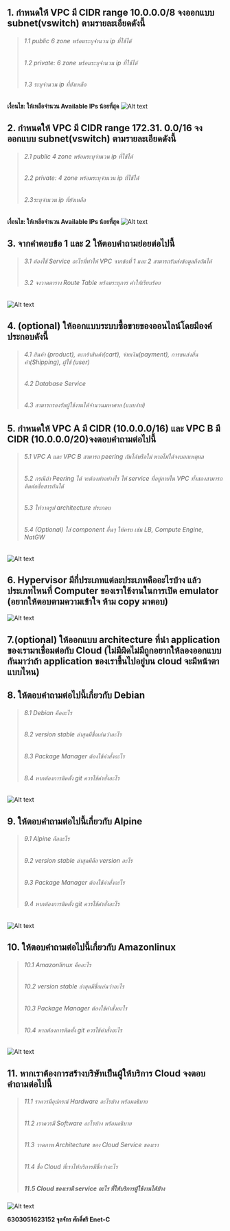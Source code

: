 ## 1. กำหนดให้ VPC มี CIDR range 10.0.0.0/8 จงออกแบบ subnet(vswitch) ตามรายละเอียดดังนี้

>###### 1.1 public 6 zone พร้อมระบุจำนวน ip ที่ใช้ได้
>###### 1.2 private: 6 zone พร้อมระบุจำนวน ip ที่ใช้ได้
>###### 1.3 ระบุจำนวน ip ที่ยังเหลือ
**เงื่อนไข: ให้เหลือจำนวน Available IPs น้อยที่สุด**
![Alt text](./Cloud_Lab6_ex-01.drawio.png)

## 2. กำหนดให้ VPC มี CIDR range  172.31. 0.0/16 จงออกแบบ subnet(vswitch) ตามรายละเอียดดังนี้
>###### 2.1 public 4 zone พร้อมระบุจำนวน ip ที่ใช้ได้
>###### 2.2 private: 4 zone พร้อมระบุจำนวน ip ที่ใช้ได้
>###### 2.3ระบุจำนวน ip ที่ยังเหลือ
**เงื่อนไข: ให้เหลือจำนวน Available IPs น้อยที่สุด**
![Alt text](./Cloud_Lab6_ex-02.drawio.png)

## 3. จากคำตอบข้อ 1 และ 2 ให้ตอบคำถามย่อยต่อไปนี้
>###### 3.1 ต้องใช้ Service อะไรที่ทำให้ VPC จากข้อที่ 1 และ 2 สามารถรับส่งข้อมูลถึงกันได้
>###### 3.2 จงวาดตาราง Route Table พร้อมระบุการ ค่าให้เรียบร้อย
![Alt text](./3.jpg)

## 4. (optional) ให้ออกแบบระบบซื้อขายของออนไลน์โดยมีองค์ประกอบดังนี้
>###### 4.1 สินค้า (product), ตะกร้าสินค้า(cart), จ่ายเงิน(payment), การขนส่งสิ่นค้า(Shipping), ผู้ใช้ (user)
>###### 4.2 Database Service
>###### 4.3 สามารถรองรับผู้ใช้งานได้จำนวนมหาศาล (แบบง่าย)

## 5. กำหนดให้ VPC A มี CIDR (10.0.0.0/16) และ VPC B  มี CIDR (10.0.0.0/20)จงตอบคำถามต่อไปนี้
>###### 5.1 VPC A และ VPC B สามารถ peering กันได้หรือไม่ หากไม่ได้จงบอกเหตุผล
>###### 5.2 กรณีถ้า Peering ได้ จะต้องทำอย่างไร ให้ service ที่อยู่ภายใน VPC ทั้งสองสามารถติดต่อสื่อสารกันได้
>###### 5.3 ให้วาดรูป architecture ประกอบ
>###### 5.4 (Optional) ใส่ component อื่นๆ ให้ครบ เช่น LB, Compute Engine, NatGW

![Alt text](./5.jpg)

## 6. Hypervisor มีกี่ประเภทแต่ละประเภทคืออะไรบ้าง แล้วประเภทไหนที่ Computer ของเราใช้งานในการเปิด emulator (อยากให้ตอบตามความเข้าใจ ห้าม copy มาตอบ)
![Alt text](./6.jpg)

## 7.(optional) ให้ออกแบบ architecture ที่นำ application ของเรามาเชื่อมต่อกับ Cloud (ไม่มีผิดไม่มีถูกอยากให้ลองออกแบบกันมาว่าถ้า application ของเราขึ้นไปอยู่บน cloud จะมีหน้าตาแบบไหน)


## 8. ให้ตอบคำถามต่อไปนี้เกี่ยวกับ Debian 
>###### 8.1 Debian คืออะไร 
>###### 8.2 version stable ล่าสุดมีชื่อเล่นว่าอะไร
>###### 8.3 Package Manager ต้องใช้คำสั่งอะไร
>###### 8.4 หากต้องการติดตั้ง git ควรใช้คำสั่งอะไร
![Alt text](./8.jpg)

## 9. ให้ตอบคำถามต่อไปนี้เกี่ยวกับ Alpine 
>###### 9.1 Alpine คืออะไร 
>###### 9.2 version stable ล่าสุดมีคือ version อะไร
>###### 9.3 Package Manager ต้องใช้คำสั่งอะไร
>###### 9.4 หากต้องการติดตั้ง git ควรใช้คำสั่งอะไร
![Alt text](./9.jpg)

## 10. ให้ตอบคำถามต่อไปนี้เกี่ยวกับ Amazonlinux 
>###### 10.1 Amazonlinux คืออะไร 
>###### 10.2 version stable ล่าสุดมีชื่อเล่นว่าอะไร
>###### 10.3 Package Manager ต้องใช้คำสั่งอะไร
>###### 10.4 หากต้องการติดตั้ง git ควรใช้คำสั่งอะไร
![Alt text](./10.jpg)

## 11. หากเราต้องการสร้างบริษัทเป็นผู้ให้บริการ Cloud จงตอบคำถามต่อไปนี้
>###### 11.1 ราควรมีอุปกรณ์ Hardware อะไรบ้าง พร้อมอธิบาย
>###### 11.2 เราควรมี Software อะไรบ้าง พร้อมอธิบาย
>###### 11.3 วาดภาพ Architecture ของ Cloud Service ของเรา
>###### 11.4 ชื่อ Cloud ที่เราให้บริการมีชื่อว่าอะไร
>##### 11.5 Cloud ของเรามี service อะไร ที่ให้บริการผู้ใช้งานได้บ้าง
![Alt text](./11.jpg)

**6303051623152 จุลจักร ศักดิ์ศรี Enet-C**





